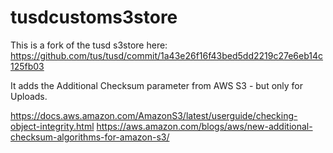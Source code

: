 # tusdcustoms3store

This is a fork of the tusd s3store here: https://github.com/tus/tusd/commit/1a43e26f16f43bed5dd2219c27e6eb14c125fb03

It adds the Additional Checksum parameter from AWS S3 - but only for Uploads.

https://docs.aws.amazon.com/AmazonS3/latest/userguide/checking-object-integrity.html
https://aws.amazon.com/blogs/aws/new-additional-checksum-algorithms-for-amazon-s3/

